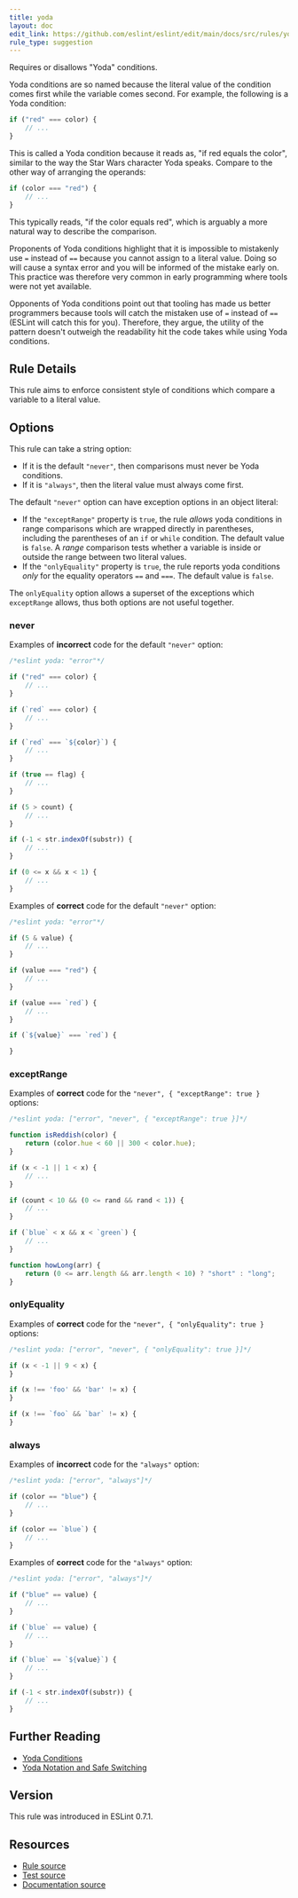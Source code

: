 ```yaml
---
title: yoda
layout: doc
edit_link: https://github.com/eslint/eslint/edit/main/docs/src/rules/yoda.md
rule_type: suggestion
---
```


<!--FIXABLE-->

Requires or disallows "Yoda" conditions.

Yoda conditions are so named because the literal value of the condition comes first while the variable comes second. For example, the following is a Yoda condition:

```js
if ("red" === color) {
    // ...
}
```

This is called a Yoda condition because it reads as, "if red equals the color", similar to the way the Star Wars character Yoda speaks. Compare to the other way of arranging the operands:

```js
if (color === "red") {
    // ...
}
```

This typically reads, "if the color equals red", which is arguably a more natural way to describe the comparison.

Proponents of Yoda conditions highlight that it is impossible to mistakenly use `=` instead of `==` because you cannot assign to a literal value. Doing so will cause a syntax error and you will be informed of the mistake early on. This practice was therefore very common in early programming where tools were not yet available.

Opponents of Yoda conditions point out that tooling has made us better programmers because tools will catch the mistaken use of `=` instead of `==` (ESLint will catch this for you). Therefore, they argue, the utility of the pattern doesn't outweigh the readability hit the code takes while using Yoda conditions.

## Rule Details

This rule aims to enforce consistent style of conditions which compare a variable to a literal value.

## Options

This rule can take a string option:

* If it is the default `"never"`, then comparisons must never be Yoda conditions.
* If it is `"always"`, then the literal value must always come first.

The default `"never"` option can have exception options in an object literal:

* If the `"exceptRange"` property is `true`, the rule *allows* yoda conditions in range comparisons which are wrapped directly in parentheses, including the parentheses of an `if` or `while` condition. The default value is `false`. A *range* comparison tests whether a variable is inside or outside the range between two literal values.
* If the `"onlyEquality"` property is `true`, the rule reports yoda conditions *only* for the equality operators `==` and `===`. The default value is `false`.

The `onlyEquality` option allows a superset of the exceptions which `exceptRange` allows, thus both options are not useful together.

### never

Examples of **incorrect** code for the default `"never"` option:

```js
/*eslint yoda: "error"*/

if ("red" === color) {
    // ...
}

if (`red` === color) {
    // ...
}

if (`red` === `${color}`) {
    // ...
}

if (true == flag) {
    // ...
}

if (5 > count) {
    // ...
}

if (-1 < str.indexOf(substr)) {
    // ...
}

if (0 <= x && x < 1) {
    // ...
}
```

Examples of **correct** code for the default `"never"` option:

```js
/*eslint yoda: "error"*/

if (5 & value) {
    // ...
}

if (value === "red") {
    // ...
}

if (value === `red`) {
    // ...
}

if (`${value}` === `red`) {

}
```

### exceptRange

Examples of **correct** code for the `"never", { "exceptRange": true }` options:

```js
/*eslint yoda: ["error", "never", { "exceptRange": true }]*/

function isReddish(color) {
    return (color.hue < 60 || 300 < color.hue);
}

if (x < -1 || 1 < x) {
    // ...
}

if (count < 10 && (0 <= rand && rand < 1)) {
    // ...
}

if (`blue` < x && x < `green`) {
    // ...
}

function howLong(arr) {
    return (0 <= arr.length && arr.length < 10) ? "short" : "long";
}
```

### onlyEquality

Examples of **correct** code for the `"never", { "onlyEquality": true }` options:

```js
/*eslint yoda: ["error", "never", { "onlyEquality": true }]*/

if (x < -1 || 9 < x) {
}

if (x !== 'foo' && 'bar' != x) {
}

if (x !== `foo` && `bar` != x) {
}
```

### always

Examples of **incorrect** code for the `"always"` option:

```js
/*eslint yoda: ["error", "always"]*/

if (color == "blue") {
    // ...
}

if (color == `blue`) {
    // ...
}
```

Examples of **correct** code for the `"always"` option:

```js
/*eslint yoda: ["error", "always"]*/

if ("blue" == value) {
    // ...
}

if (`blue` == value) {
    // ...
}

if (`blue` == `${value}`) {
    // ...
}

if (-1 < str.indexOf(substr)) {
    // ...
}
```

## Further Reading

* [Yoda Conditions](https://en.wikipedia.org/wiki/Yoda_conditions)
* [Yoda Notation and Safe Switching](http://thomas.tuerke.net/on/design/?with=1249091668#msg1146181680)

## Version

This rule was introduced in ESLint 0.7.1.

## Resources

* [Rule source](https://github.com/eslint/eslint/tree/HEAD/lib/rules/yoda.js)
* [Test source](https://github.com/eslint/eslint/tree/HEAD/tests/lib/rules/yoda.js)
* [Documentation source](https://github.com/eslint/eslint/tree/HEAD/docs/src/rules/yoda.md)
